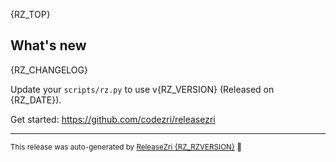{RZ_TOP}

## What's new
{RZ_CHANGELOG}

Update your `scripts/rz.py` to use v{RZ_VERSION} (Released on {RZ_DATE}).

Get started: https://github.com/codezri/releasezri

<hr/>


<small>This release was auto-generated by [ReleaseZri {RZ_RZVERSION}](https://github.com/codezri/releasezri) :rocket:</small>
